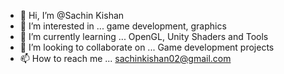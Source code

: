 - 👋 Hi, I’m @Sachin Kishan
- 👀 I’m interested in ... game development, graphics
- 🌱 I’m currently learning ... OpenGL, Unity Shaders and Tools
- 💞️ I’m looking to collaborate on ... Game development projects
- 📫 How to reach me ... sachinkishan02@gmail.com

<!---
Fangrand/Fangrand is a ✨ special ✨ repository because its `README.md` (this file) appears on your GitHub profile.
You can click the Preview link to take a look at your changes.
--->
